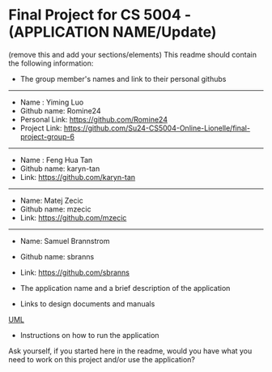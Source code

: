 # Final Project for CS 5004 - (APPLICATION NAME/Update)

(remove this and add your sections/elements)
This readme should contain the following information: 

* The group member's names and link to their personal githubs
---
  * Name : Yiming Luo
  * Github name: Romine24
  * Personal Link: https://github.com/Romine24
  * Project Link: https://github.com/Su24-CS5004-Online-Lionelle/final-project-group-6
---
  * Name : Feng Hua Tan
  * Github name: karyn-tan
  * Link: https://github.com/karyn-tan
---
  * Name: Matej Zecic
  * Github name: mzecic
  * Link: https://github.com/mzecic
---
  * Name: Samuel Brannstrom
  * Github name: sbranns
  * Link: https://github.com/sbranns

* The application name and a brief description of the application
* Links to design documents and manuals

[UML](DesignDocuments/UML.md)

* Instructions on how to run the application

Ask yourself, if you started here in the readme, would you have what you need to work on this project and/or use the application?
